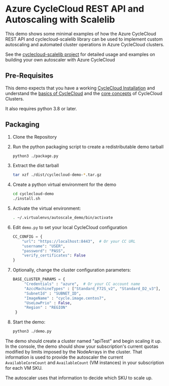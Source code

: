 # Azure CycleCloud REST API and Autoscaling with Scalelib

This demo shows some minimal examples of how the Azure CycleCloud REST API and cyclecloud-scalelib library can
be used to implement custom autoscaling and automated cluster operations in Azure CycleCloud clusters.

See the [cyclecloud-scalelib project](https://github.com/Azure/cyclecloud-scalelib) for detailed usage and 
examples on building your own autoscaler with Azure CycleCloud

## Pre-Requisites

This demo expects that you have a working [CycleCloud Installation](https://docs.microsoft.com/en-us/azure/cyclecloud/how-to/install-manual?view=cyclecloud-8) and understand the [basics of CycleCloud](https://docs.microsoft.com/en-us/azure/cyclecloud/overview?view=cyclecloud-8)
and the [core concepts](https://docs.microsoft.com/en-us/azure/cyclecloud/concepts/core?view=cyclecloud-8) of CycleCloud Clusters.

It also requires python 3.8 or later.
## Packaging

1. Clone the Repository
2. Run the python packaging script to create a redistributable demo tarball

    ```bash
    python3 ./package.py
    ```

3. Extract the dist tarball

    ```bash
    tar xzf ./dist/cyclecloud-demo-*.tar.gz
    ```

4. Create a python virtual environment for the demo

    ```bash
    cd cyclecloud-demo
    ./install.sh
    ```

5. Activate the virtual environment:

    ```bash
    . ~/.virtualenvs/autoscale_demo/bin/activate
    ```

6. Edit `demo.py` to set your local CycleCloud configuration

    ```python
    CC_CONFIG = {
        "url": "https://localhost:8443",  # Or your CC URL
        "username": "USER",
        "password": "PASS",
        "verify_certificates": False
    }
    ```

7. Optionally, change the cluster configuration parameters:

   ```python
   BASE_CLUSTER_PARAMS = {
        "Credentials" : "azure",  # Or your CC account name
        "AzccMachineTypes" : ["Standard_F72S_v2", "Standard_D2_v3"],
        "SubnetId" : "SUBNET_ID",
        "ImageName" : "cycle.image.centos7",
        "UseLowPrio" : False,
        "Region" : "REGION"
    }
    ```

8. Start the demo:

    ```bash
    python3 ./demo.py
    ```

The demo should create a cluster named "apiTest" and begin scaling it up.  
In the console, the demo should show your subscription's current quotas modified by limits imposed
by the NodeArrays in the cluster.   That information is used to provide the autoscaler the current 
`AvailableCoreCount` and `AvailableCount` (VM instances) in your subscription for each VM SKU.

The autoscaler uses that information to decide which SKU to scale up.

